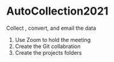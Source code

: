 # AutoCollection2021
Collect , convert, and email the data
1. Use Zoom to hold the meeting
2. Create the Git collabration
3. Create the projects folders
